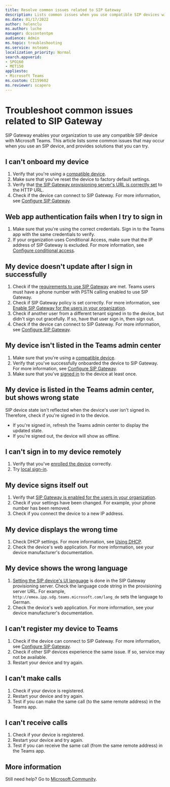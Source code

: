 ```yaml
---
title: Resolve common issues related to SIP Gateway
description: Lists common issues when you use compatible SIP devices with Teams. Provides resolutions.
ms.date: 01/17/2022
author: helenclu
ms.author: luche
manager: dcscontentpm
audience: Admin
ms.topic: troubleshooting
ms.service: msteams
localization_priority: Normal
search.appverid:
- SPO160
- MET150
appliesto:
- Microsoft Teams
ms.custom: CI159602
ms.reviewer: scapero
---
```


# Troubleshoot common issues related to SIP Gateway

SIP Gateway enables your organization to use any compatible SIP device with Microsoft Teams. This article lists some common issues that may occur when you use an SIP device, and provides solutions that you can try.

## I can't onboard my device

1. Verify that you're using a [compatible device](/microsoftteams/sip-gateway-plan#compatible-devices).
1. Make sure that you've reset the device to factory default settings.
1. Verify that [the SIP Gateway provisioning server's URL is correctly set](/microsoftteams/sip-gateway-configure#set-the-sip-gateway-provisioning-server-url) to the HTTP URL.
1. Check if the device can connect to SIP Gateway. For more information, see [Configure SIP Gateway](/microsoftteams/sip-gateway-configure).

## Web app authentication fails when I try to sign in

1. Make sure that you're using the correct credentials. Sign in to the Teams app with the same credentials to verify.
1. If your organization uses Conditional Access, make sure that the IP address of SIP Gateway is excluded. For more information, see [Configure conditional access](/microsoftteams/sip-gateway-configure#configure-conditional-access).

## My device doesn't update after I sign in successfully

1. Check if the [requirements to use SIP Gateway](/microsoftteams/sip-gateway-plan#requirements-to-use-sip-gateway) are met. Teams users must have a phone number with PSTN calling enabled to use SIP Gateway.
1. Check if SIP Gateway policy is set correctly. For more information, see [Enable SIP Gateway for the users in your organization](/microsoftteams/sip-gateway-configure#enable-sip-gateway-for-the-users-in-your-organization).
1. Check if another user from a different tenant signed in to the device, but didn't sign out gracefully. If so, have that user sign in, then sign out.
1. Check if the device can connect to SIP Gateway. For more information, see [Configure SIP Gateway](/microsoftteams/sip-gateway-configure).

## My device isn't listed in the Teams admin center

1. Make sure that you're using a [compatible device](/microsoftteams/sip-gateway-plan#compatible-devices).
1. Verify that you've successfully onboarded the device to SIP Gateway. For more information, see [Configure SIP Gateway](/microsoftteams/sip-gateway-configure).
1. Make sure that you've [signed in](/microsoftteams/sip-gateway-configure#user-pairing-and-sign-in) to the device at least once.

## My device is listed in the Teams admin center, but shows wrong state

SIP device state isn't reflected when the device's user isn't signed in. Therefore, check if you're signed in to the device.

- If you're signed in, refresh the Teams admin center to display the updated state.
- If you're signed out, the device will show as offline.

## I can't sign in to my device remotely

1. Verify that you've [enrolled the device](/microsoftteams/sip-gateway-configure#provision-and-enroll-sip-devices-as-common-area-phones) correctly.
1. Try [local sign-in](/microsoftteams/sip-gateway-configure#user-pairing-and-sign-in).

## My device signs itself out

1. Verify that [SIP Gateway is enabled for the users in your organization](/microsoftteams/sip-gateway-configure#enable-sip-gateway-for-the-users-in-your-organization).
1. Check if your settings have been changed. For example, your phone number has been removed.
1. Check if you connect the device to a new IP address.

## My device displays the wrong time

1. Check DHCP settings. For more information, see [Using DHCP](/microsoftteams/sip-gateway-configure#using-dhcp).
1. Check the device's web application. For more information, see your device manufacturer's documentation.

## My device shows the wrong language

1. [Setting the SIP device's UI language](/microsoftteams/sip-gateway-configure#set-a-sip-devices-ui-language) is done in the SIP Gateway provisioning server. Check the language code string in the provisioning server URL. For example, `http://emea.ipp.sdg.teams.microsoft.com/lang_de` sets the language to German.
1. Check the device's web application. For more information, see your device manufacturer's documentation.

## I can't register my device to Teams

1. Check if the device can connect to SIP Gateway. For more information, see [Configure SIP Gateway](/microsoftteams/sip-gateway-configure).
1. Check if other SIP devices experience the same issue. If so, service may not be available.
1. Restart your device and try again.

## I can't make calls

1. Check if your device is registered.
1. Restart your device and try again.
1. Test if you can make the same call (to the same remote address) in the Teams app.

## I can't receive calls

1. Check if your device is registered.
1. Restart your device and try again.
1. Test if you can receive the same call (from the same remote address) in the Teams app.

## More information

Still need help? Go to [Microsoft Community](https://answers.microsoft.com/).
